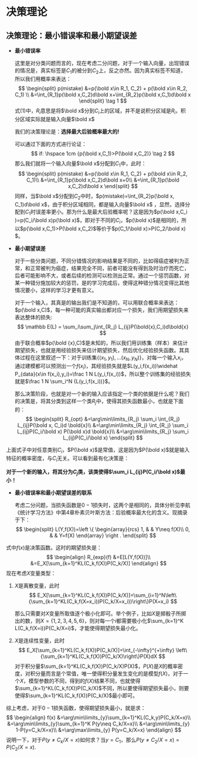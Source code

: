 # 决策理论

## 决策理论：最小错误率和最小期望误差

* **最小错误率**

  这里是对分类问题而言的，现在考虑二分问题，对于一个输入向量，出现错误的情况是，真实标签是$C_1$的被分到$C_2$上，反之亦然。因为真实标签不知道，所以我们用概率来表达：
  $$
  \begin{split}
  p(mistake)
  &=p(\bold x\in R_1, C_2) + p(\bold x\in R_2, C_1) \\
  &=\int_{R_1}p(\bold x,C_2)d\bold x+\int_{R_2}p(\bold x,C_1)d\bold x 
  \end{split} \tag 1
  $$
  式$(1)$中，$R_i$意思是将$\bold x$分到$C_i$上的区域，并不是说积分区域是$R_i$，积分区域实际就是输入向量$\bold x$

  我们的决策理论是：**选择最大后验概率最大的!**

  可以通过下面的方式进行论证：
  $$
  if: \hspace 1cm {p(\bold x,C_1)>P(\bold x,C_2)} \tag 2
  $$
  那么我们就将一个输入向量$\bold x$分配到$C_1$中，此时：
  $$
  \begin{split}
  p(mistake)
  &=p(\bold x\in R_1, C_2) + p(\bold x\in R_2, C_1)\\
  &=\int_{R_1}p(\bold x,C_2)d\bold x+0\\
  &=\int_{R_1}p(\bold x,C_2)d\bold x
  \end{split}
  $$
  同样，当$\bold x​$分配到$C_2​$中时，$p(mistake)=\int_{R_2}p(\bold x, C_1)d\bold x​$，由于积分区域相同，都是输入向量$\bold x​$ ，显然，选择分配到$C_1​$时误差率更小。那为什么是最大后验概率呢？这是因为$p(\bold x,C_i )=p(C_i/\bold x)p(\bold x)​$，即对于不同的$C_i​$，$p(\bold x)​$是相同的，所以$p(\bold x,C_1)>P(\bold x,C_2)​$等价于$p(C_1/\bold x)>P(C_2/\bold x)​$。 

* **最小期望误差**

  对于一些分类问题，不同分错情况的影响结果是不同的，比如得癌症被判为正常，和正常被判为癌症，结果完全不同，前者可能没有得到及时治疗而死亡，后者可能影响不大，或者后续的检测可以检测出正常。通过一个惩罚函数，对某一种错分施加较大的惩罚，是的学习完成后，使得这种错分情况变得比其他情况要小，这样的学习才更有意义。

  对于一个输入，其真是的输出我们是不知道的，可以用联合概率来表达：$p(\bold x,C)$，每一种可能的真实输出都对应一个损失，我们用期望损失来表达整体的损失:
  $$
  \mathbb E(L) = \sum_i\sum_j\int_{R_j} L_{ij}P(\bold{x},C_i)d\bold{x}
  $$
  由于联合概率$p(\bold {x},C)$是未知的，所以我们用训练集（样本）来估计期望损失，也就是用经验损失来估计期望损失，然后优化经验损失函数。其具体过程在这里叙述一下：对于训练集$\left \{ (x_1,y_1),...(x_N,y_N) \right \}$，对每一个输入$x_i$，通过建模都可以预测出一个$f(x_i)$，其经验损失就是$L(y_i,f(x_i))\widehat P_{data}(x\in f(x_i),y_i)=\frac 1 N L(y_i,f(x_i))$，所以整个训练集的经验损失就是$\frac 1 N \sum_i^N {L(y_i,f(x_i))}$。

  那么决策阶段，也就是对一个新的输入应该指定一个类的依据是什么呢？我们的决策是，将其分类到这样一个类$R_j​$中，使得其损失函数最小，也就是下面的：
  $$
  \begin{split}
  R_{opt}
  &=\arg\min\limits_{R_j} \sum_i \int_{R_j} L_{ij}P(\bold x, C_i)d \bold{x}\\
  &=\arg\min\limits_{R_j} \int_{R_j} \sum_i L_{ij}P(C_i/\bold x) P(\bold x)d \bold{x}\\
  &=\arg\min\limits_{R_j} \sum_i L_{ij}P(C_i/\bold x)
  \end{split}
  $$

上面式子中对任意类别$C_i​$，$P(\bold x)​$是常值，这是因为$P(\bold x)​$就是输入特征的概率密度，与$C_i​$无关。可以看到最有化决策是：

**对于一个新的输入，将其分为$C_j$类，该类使得$\sum_i L_{ij}P(C_i/\bold x)$最小！**

* **最小错误率和最小期望误差的联系**

  考虑二分问题，当损失函数是$0-1​$损失时，这两个是相同的，具体分析见李航《统计学习方法》中第4章朴素贝叶斯方法：后验概率最大化的含义。现摘录于下：
  $$
  \begin{split}
  L(Y,f(X))=\left \{
  \begin{array}{rcs}
  1, & & Y\neq f(X)\\
  0, & & Y=f(X)
  \end{array}
  \right .
  \end{split}
  $$

式中$f(x)$是决策函数。这时的期望损失是：
$$
\begin{align}
R_{exp}(f)
&=E[L(Y,f(X))]\\
&=E_X[\sum_{k=1}^KL(C_k,f(X))P(C_k/X)]
\end{align}
$$
现在考虑$X$变量类型：

1. $X$是离散变量，此时
   $$
   E_X[\sum_{k=1}^KL(C_k,f(X))P(C_k/X)]=\sum_{i=1}^N\left\{\sum_{k=1}^KL(C_k,f(X=x_i))P(C_k/X=x_i))\right\}P(X=x_i)
   $$
   

   那么只需要对$X$变量所取值逐个极小化即可。举个例子，比如$X$是掷骰子所掷出的数，则$X=\left\{1,2,3,4,5,6\right\}$，则对每一个$i$都需要极小化$\sum_{k=1}^K L(C_k,f(X=i))P(C_k/X=i)$，才能使得期望损失最小化。

2. $X$是连续性变量，此时
   $$
   E_X[\sum_{k=1}^KL(C_k,f(X))P(C_k/X)]=\int_{-\infty}^{+\infty} \left\{\sum_{k=1}^KL(C_k,f(X))P(C_k/X)\right\}P(X)dX
   $$
   对于积分量$\sum_{k=1}^KL(C_k,f(X))P(C_k/X)P(X)$，$P(X)$是$X$的概率密度，对积分量而言是个常值，唯一使得积分量发生变化的是模型$f(X)$，对于一个$X$，模型参数的不同，得到的$f(X)$结果不同，也就使得$\sum_{k=1}^KL(C_k,f(X))P(C_k/X)$不同，所以要使得期望损失最小，则要使得$\sum_{k=1}^KL(C_k,f(X))P(C_k/X)$最小即可。

综上考虑，对于$0-1$损失函数，使得期望损失最小，就是求：
$$
\begin{align}
f(x)
&=\arg\min\limits_{y}\sum_{k=1}^KL(C_k,y)P(C_k/X=x)\\
&=\arg\min\limits_{y}\sum_{k=1}^K P(y\neq C_k/X=x)\\
&=\arg\min\limits_{y} 1-P(y=C_k/X=x)\\
&=\arg\max\limits_{y} P(y=C_k/X=x)
\end{align}
$$
说明一下，对于$P(y\neq C_k/X=x)$如何求？当$y=C_1$，那么$P(y\neq C_2/X=x)=P(C_2/X=x)$.

